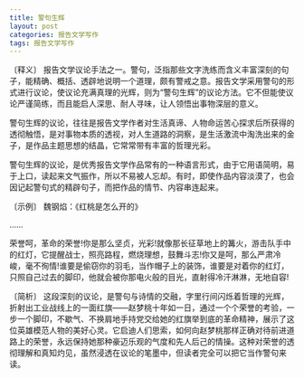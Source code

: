 ```yaml
---
title: 警句生辉
layout: post
categories: 报告文学写作
tags: 报告文学写作
---
```


〔释义〕 报告文学议论手法之一。警句，泛指那些文字洗练而含义丰富深刻的句子，能精确、概括、透辟地说明一个道理，颇有警戒之意。报告文学采用警句的形式进行议论，使议论充满真理的光辉，则为“警句生辉”的议论方法。它不但能使议论严谨简练，而且能启人深思、耐人寻味，让人领悟出事物深层的意义。

警句生辉的议论，往往是报告文学作者对生活真谛、人物命运苦心探求后所获得的透彻触悟，是对事物本质的透视，对人生道路的洞察，是生活激流中淘洗出来的金子，是作品主题思想的结晶，它常常带有丰富的哲理光彩。

警句生辉的议论，是优秀报告文学作品常有的一种语言形式，由于它用语简明，易于上口，读起来文气振作，所以不易被人忘却。有时，即使作品内容淡漠了，也会因记起警句式的精辟句子，而把作品的情节、内容串连起来。

〔示例〕 魏钢焰：《红桃是怎么开的》

……

荣誉呵，革命的荣誉!你是那么坚贞，光彩!就像那长征草地上的篝火，游击队手中的红灯，它提醒战士，照亮路程，燃烧理想，鼓舞斗志!你又是呵，那么严肃冷峻，毫不徇情!谁要是偷窃你的羽毛，当作帽子上的装饰，谁要是对着你的红灯，只照自己过去的脚印，他就会被你那电火般的目光，直射得冷汗淋淋，无地自容!

〔简析〕 这段深刻的议论，是警句与诗情的交融，字里行间闪烁着哲理的光辉，折射出工业战线上的一面红旗——赵梦桃十年如一日，通过一个个荣誉的考验，一步一个脚印，不歇气、不换肩地手持党交给她的红旗举到底的革命精神，展示了这位英雄模范人物的美好心灵。它启迪人们思索，如何向赵梦桃那样正确对待前进道路上的荣誉，永远保持她那种豪迈乐观的气度和先人后己的情操。这种对荣誉的透彻理解和真知灼见，虽然浸透在议论的笔墨中，但读者完全可以把它当作警句来读。 
